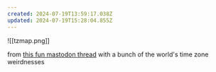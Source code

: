 ```yaml
---
created: 2024-07-19T13:59:17.038Z
updated: 2024-07-19T15:28:04.855Z
---
```

![[tzmap.png]]

from [this fun mastodon thread](https://en.osm.town/@opencage/112812709046026868) with a bunch of the world's time zone weirdnesses